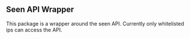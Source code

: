 ## Seen API Wrapper

This package is a wrapper around the seen API. Currently only whitelisted ips can access the API.
